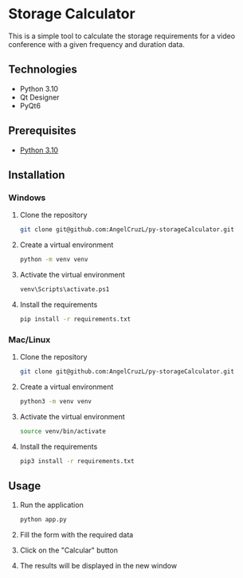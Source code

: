 # Storage Calculator

This is a simple tool to calculate the storage requirements for a video conference with a given frequency and duration data.

## Technologies

- Python 3.10
- Qt Designer
- PyQt6

## Prerequisites

- [Python 3.10](https://www.python.org/downloads/)

## Installation

### Windows

1. Clone the repository
    
   ```sh
   git clone git@github.com:AngelCruzL/py-storageCalculator.git
   ```
   
2. Create a virtual environment
    
   ```sh
   python -m venv venv
   ```
   
3. Activate the virtual environment
    
   ```sh
   venv\Scripts\activate.ps1
   ```
   
4. Install the requirements
    
   ```sh
   pip install -r requirements.txt
   ```

### Mac/Linux

1. Clone the repository
    
   ```sh
   git clone git@github.com:AngelCruzL/py-storageCalculator.git
   ```
   
2. Create a virtual environment
    
   ```sh
   python3 -m venv venv
   ```
   
3. Activate the virtual environment
    
   ```sh
   source venv/bin/activate
   ```
   
4. Install the requirements
    
   ```sh
   pip3 install -r requirements.txt
   ```
   
## Usage

1. Run the application
    
   ```sh
   python app.py
   ```
   
2. Fill the form with the required data
3. Click on the "Calcular" button
4. The results will be displayed in the new window